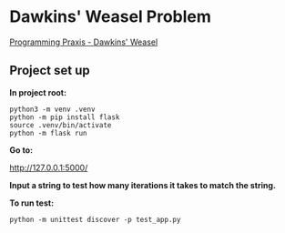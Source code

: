 # Dawkins' Weasel Problem

[Programming Praxis - Dawkins' Weasel](https://programmingpraxis.com/2014/11/14/dawkins-weasel/)

## Project set up

**In project root:**
```
python3 -m venv .venv
python -m pip install flask
source .venv/bin/activate
python -m flask run
```

**Go to:**

http://127.0.0.1:5000/

__Input a string to test how many iterations it takes to match the string.__

**To run test:**

`python -m unittest discover -p test_app.py`

